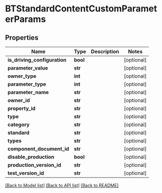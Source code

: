 # BTStandardContentCustomParameterParams

## Properties
Name | Type | Description | Notes
------------ | ------------- | ------------- | -------------
**is_driving_configuration** | **bool** |  | [optional] 
**parameter_value** | **str** |  | [optional] 
**owner_type** | **int** |  | [optional] 
**parameter_type** | **int** |  | [optional] 
**parameter_name** | **str** |  | [optional] 
**owner_id** | **str** |  | [optional] 
**property_id** | **str** |  | [optional] 
**type** | **str** |  | [optional] 
**category** | **str** |  | [optional] 
**standard** | **str** |  | [optional] 
**types** | **str** |  | [optional] 
**component_document_id** | **str** |  | [optional] 
**disable_production** | **bool** |  | [optional] 
**production_version_id** | **str** |  | [optional] 
**test_version_id** | **str** |  | [optional] 

[[Back to Model list]](../README.md#documentation-for-models) [[Back to API list]](../README.md#documentation-for-api-endpoints) [[Back to README]](../README.md)


